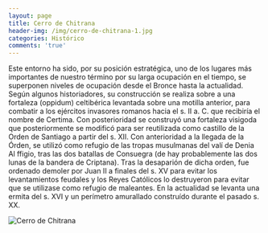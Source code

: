 ```yaml
---
layout: page
title: Cerro de Chitrana
header-img: /img/cerro-de-chitrana-1.jpg
categories: Histórico
comments: 'true'
---
```



Este entorno ha sido, por su posición estratégica, uno de los lugares más importantes de nuestro término por su larga ocupación en el tiempo, se superponen niveles de ocupación desde el Bronce hasta la actualidad. Según algunos historiadores, su construcción se realiza sobre a una fortaleza (oppidum) celtibérica levantada sobre una motilla anterior, para combatir a los ejércitos invasores romanos hacia el s. II a. C. que recibiría el nombre de Certima. Con posterioridad se construyó una fortaleza visigoda que posteriormente se modificó para ser reutilizada como castillo de la Orden de Santiago a partir del s. XII. Con anterioridad a la llegada de la Órden, se utilizó como refugio de las tropas musulmanas del valí de Denia Al ffigio, tras las dos batallas de Consuegra (de hay probablemente las dos lunas de la bandera de Criptana). Tras la desaparión de dicha orden, fue ordenado demoler por Juan II a finales del s. XV para evitar los levantamientos feudales y los Reyes Católicos lo destruyeron para evitar que se utilizase como refugio de maleantes. En la actualidad se levanta una ermita del s. XVI y un perímetro amurallado construído durante el pasado s. XX.

<div class="photos">
<img src="{{ site.github.url }}/img/cerro-de-chitrana-1.jpg" alt="Cerro de Chitrana">
</div>
